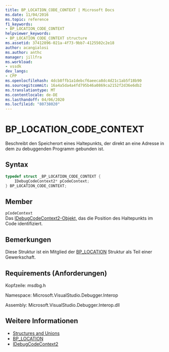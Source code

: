 ```yaml
---
title: BP_LOCATION_CODE_CONTEXT | Microsoft Docs
ms.date: 11/04/2016
ms.topic: reference
f1_keywords:
- BP_LOCATION_CODE_CONTEXT
helpviewer_keywords:
- BP_LOCATION_CODE_CONTEXT structure
ms.assetid: 37412896-021a-4f73-9bb7-4125502c2e18
author: acangialosi
ms.author: anthc
manager: jillfra
ms.workload:
- vssdk
dev_langs:
- CPP
ms.openlocfilehash: 4dcb8ffb1a1debcf6aeeca8dc4d21c1ab5f18b90
ms.sourcegitcommit: 16a4a5da4a4fd795b46a0869ca2152f2d36e6db2
ms.translationtype: MT
ms.contentlocale: de-DE
ms.lasthandoff: 04/06/2020
ms.locfileid: "80738020"
---
```

# <a name="bp_location_code_context"></a>BP_LOCATION_CODE_CONTEXT
Beschreibt den Speicherort eines Haltepunkts, der direkt an eine Adresse in dem zu debuggenden Programm gebunden ist.

## <a name="syntax"></a>Syntax

```cpp
typedef struct _BP_LOCATION_CODE_CONTEXT {
    IDebugCodeContext2* pCodeContext;
} BP_LOCATION_CODE_CONTEXT;
```

## <a name="members"></a>Member
`pCodeContext`\
Das [IDebugCodeContext2-Objekt,](../../../extensibility/debugger/reference/idebugcodecontext2.md) das die Position des Haltepunkts im Code identifiziert.

## <a name="remarks"></a>Bemerkungen
Diese Struktur ist ein Mitglied der [BP_LOCATION](../../../extensibility/debugger/reference/bp-location.md) Struktur als Teil einer Gewerkschaft.

## <a name="requirements"></a>Requirements (Anforderungen)
Kopfzeile: msdbg.h

Namespace: Microsoft.VisualStudio.Debugger.Interop

Assembly: Microsoft.VisualStudio.Debugger.Interop.dll

## <a name="see-also"></a>Weitere Informationen
- [Structures and Unions](../../../extensibility/debugger/reference/structures-and-unions.md)
- [BP_LOCATION](../../../extensibility/debugger/reference/bp-location.md)
- [IDebugCodeContext2](../../../extensibility/debugger/reference/idebugcodecontext2.md)
